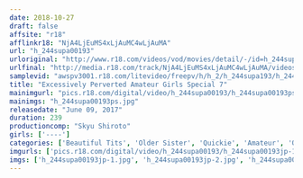 ```yaml
---
date: 2018-10-27
draft: false
affsite: "r18"
afflinkr18: "NjA4LjEuMS4xLjAuMC4wLjAuMA"
url: "h_244supa00193"
urloriginal: "http://www.r18.com/videos/vod/movies/detail/-/id=h_244supa00193"
urlfinal: "http://media.r18.com/track/NjA4LjEuMS4xLjAuMC4wLjAuMA/videos/vod/movies/detail/-/id=h_244supa00193"
samplevid: "awspv3001.r18.com/litevideo/freepv/h/h_2/h_244supa193/h_244supa193_dmb_w.mp4"
title: "Excessively Perverted Amateur Girls Special 7"
mainimgurl: "pics.r18.com/digital/video/h_244supa00193/h_244supa00193ps.jpg"
mainimgs: "h_244supa00193ps.jpg"
releasedate: "June 09, 2017"
duration: 239
productioncomp: "Skyu Shiroto"
girls: ['----']
categories: ['Beautiful Tits', 'Older Sister', 'Quickie', 'Amateur', 'Over 4 Hours', 'Hi-Def']
imgurls: ['pics.r18.com/digital/video/h_244supa00193/h_244supa00193jp-1.jpg', 'pics.r18.com/digital/video/h_244supa00193/h_244supa00193jp-2.jpg', 'pics.r18.com/digital/video/h_244supa00193/h_244supa00193jp-3.jpg', 'pics.r18.com/digital/video/h_244supa00193/h_244supa00193jp-4.jpg', 'pics.r18.com/digital/video/h_244supa00193/h_244supa00193jp-5.jpg', 'pics.r18.com/digital/video/h_244supa00193/h_244supa00193jp-6.jpg', 'pics.r18.com/digital/video/h_244supa00193/h_244supa00193jp-7.jpg', 'pics.r18.com/digital/video/h_244supa00193/h_244supa00193jp-8.jpg', 'pics.r18.com/digital/video/h_244supa00193/h_244supa00193jp-9.jpg', 'pics.r18.com/digital/video/h_244supa00193/h_244supa00193jp-10.jpg', 'pics.r18.com/digital/video/h_244supa00193/h_244supa00193jp-11.jpg', 'pics.r18.com/digital/video/h_244supa00193/h_244supa00193jp-12.jpg', 'pics.r18.com/digital/video/h_244supa00193/h_244supa00193jp-13.jpg', 'pics.r18.com/digital/video/h_244supa00193/h_244supa00193jp-14.jpg', 'pics.r18.com/digital/video/h_244supa00193/h_244supa00193jp-15.jpg', 'pics.r18.com/digital/video/h_244supa00193/h_244supa00193jp-16.jpg', 'pics.r18.com/digital/video/h_244supa00193/h_244supa00193jp-17.jpg', 'pics.r18.com/digital/video/h_244supa00193/h_244supa00193jp-18.jpg', 'pics.r18.com/digital/video/h_244supa00193/h_244supa00193jp-19.jpg', 'pics.r18.com/digital/video/h_244supa00193/h_244supa00193jp-20.jpg']
imgs: ['h_244supa00193jp-1.jpg', 'h_244supa00193jp-2.jpg', 'h_244supa00193jp-3.jpg', 'h_244supa00193jp-4.jpg', 'h_244supa00193jp-5.jpg', 'h_244supa00193jp-6.jpg', 'h_244supa00193jp-7.jpg', 'h_244supa00193jp-8.jpg', 'h_244supa00193jp-9.jpg', 'h_244supa00193jp-10.jpg', 'h_244supa00193jp-11.jpg', 'h_244supa00193jp-12.jpg', 'h_244supa00193jp-13.jpg', 'h_244supa00193jp-14.jpg', 'h_244supa00193jp-15.jpg', 'h_244supa00193jp-16.jpg', 'h_244supa00193jp-17.jpg', 'h_244supa00193jp-18.jpg', 'h_244supa00193jp-19.jpg', 'h_244supa00193jp-20.jpg']
---
```


